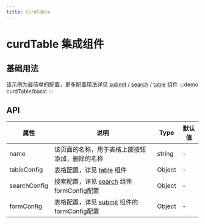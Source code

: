 ```yaml
---
title: CurdTable
---
```

# curdTable 集成组件

## 基础用法
该示例为最简单的配置，更多配置用法详见 [submit](submit.md) / [search](search.md) / [table](table.md) 组件
:::demo 
curdTable/basic
:::

## API

| 属性         | 说明                                         | Type   | 默认值 |
|--------------|--------------------------------------------|--------|--------|
| name         | 该页面的名称，用于表格上部按钮添加，删除的名称 | string | -      |
| tableConfig  | 表格配置，详见 [table](table.md) 组件         | Object | -      |
| searchConfig | 搜索配置，详见 [search](search.md) 组件 formConfig配置      | Object | -      |
| formConfig   | 表格配置，详见 [submit](submit.md) 组件的 formConfig配置      | Object | -      |
